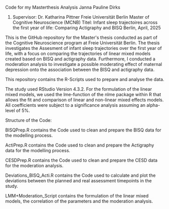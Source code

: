 Code for my Masterthesis Analysis
Janna Pauline Dirks
1. Supervisor: Dr. Katharina Pittner
Freie Universität Berlin
Master of Cognitive Neuroscience (MCNB)
Titel: Infant sleep trajectoires across the first year of life: Comparing Actigraphy and BISQ 
Berlin, April, 2025

This is the GitHub repository for the Master's thesis conducted as part of the Cognitive Neuroscience program at Freie Universität Berlin. The thesis investigates the Assesment of infant sleep trajectories over the first year of life, with a focus on comparing the trajectories of linear mixed models created based on BISQ and actigraphy data. Furthermore, I conducted a moderation analysis to investigate a possible moderating effect of maternal depression onto the association between the BISQ and actigraphy data. 

This repository contains the R-Scripts used to prepare and analyse the data. 

The study used RStudio Version 4.3.2. For the formulation of the linear mixed models, we used the lme-function of the nlme package within R that allows the fit and comparison of linear and non-linear mixed effects models. All coefficients were subject to a significance analysis assuming an alpha-level of 5%. 

Structure of the Code:

BISQPrep.R contains the Code used to clean and prepare the BISQ data for the modelling process. 

ActiPrep.R contains the Code used to clean and prepare the Actigraphy data for the modelling process. 

CESDPrep.R contains the Code used to clean and prepare the CESD data for the moderation analysis.

Deviations_BISQ_Acti.R contains the Code used to calculate and plot the deviations between the planned and real assessment timepoints in the study. 

LMM+Moderation_Script contains the formulation of the linear mixed models, the correlation of the parameters and the moderation analysis. 

